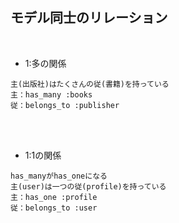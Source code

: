 ## モデル同士のリレーション  
<br>

- 1:多の関係  
```
主(出版社)はたくさんの従(書籍)を持っている
主：has_many :books
従：belongs_to :publisher
```
<br>
<br>

- 1:1の関係  
```
has_manyがhas_oneになる
主(user)は一つの従(profile)を持っている
主：has_one :profile
従：belongs_to :user
```
<br>
<br>